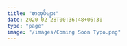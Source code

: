 ```yaml
---
title: "စာအုပ်များ"
date: 2020-02-28T00:36:48+06:30
type: "page"
image: "/images/Coming Soon Typo.png"
---
```


